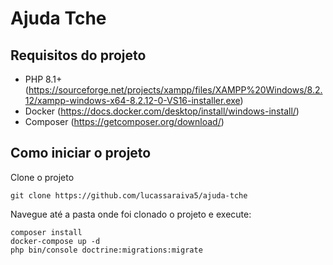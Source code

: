 # Ajuda Tche

## Requisitos do projeto
- PHP 8.1+ (https://sourceforge.net/projects/xampp/files/XAMPP%20Windows/8.2.12/xampp-windows-x64-8.2.12-0-VS16-installer.exe)
- Docker (https://docs.docker.com/desktop/install/windows-install/)
- Composer (https://getcomposer.org/download/)


## Como iniciar o projeto


Clone o projeto
```
git clone https://github.com/lucassaraiva5/ajuda-tche
```

Navegue até a pasta onde foi clonado o projeto e execute:

```
composer install
docker-compose up -d
php bin/console doctrine:migrations:migrate
```
